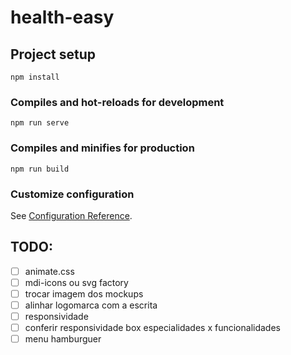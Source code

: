 # health-easy

## Project setup
```
npm install
```

### Compiles and hot-reloads for development
```
npm run serve
```

### Compiles and minifies for production
```
npm run build
```

### Customize configuration
See [Configuration Reference](https://cli.vuejs.org/config/).



## TODO:
- [ ] animate.css
- [ ] mdi-icons ou svg factory
- [ ] trocar imagem dos mockups
- [ ] alinhar logomarca com a escrita
- [ ] responsividade
- [ ] conferir responsividade box especialidades x funcionalidades
- [ ] menu hamburguer

